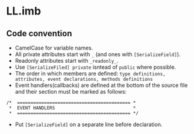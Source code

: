 # LL.imb

## Code convention

* CamelCase for variable names.
* All private attributes start with `_` (and ones with `[SerializeField]`).
* Readonly attributes start with `_readonly_`.
* Use `[SerializeFiled] private` isntead of `public` where possible.
* The order in which members are defined: `type definitions, attributes, event declarations, methods definitions`
* Event handlers(callbacks) are defined at the bottom of the source file and their section must be marked as follows:
```
/*  ========================================== *
 *  EVENT HANDLERS                             *
 *  ========================================== */
```
* Put `[SerializeField]` on a separate line before declaration.